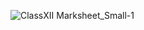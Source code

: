 ![ClassXII Marksheet_Small-1](https://user-images.githubusercontent.com/69305047/151657539-90b173a0-5f3e-47d6-83ff-3e68b4bc58fe.jpg)
